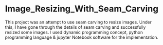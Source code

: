 # Image_Resizing_With_Seam_Carving

This project was an attempt to use seam carving to resize images. Under this, I have gone through the details of seam carving and successfully resized some images. I used dynamic programming concept, python programming language & jupyter Notebook software for the implementation.
